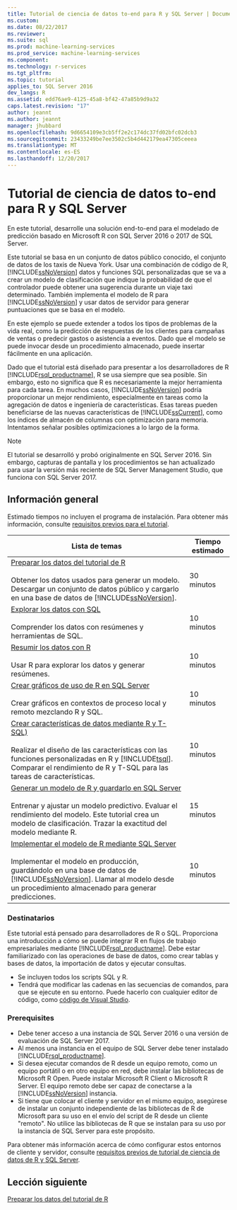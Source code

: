 ```yaml
---
title: Tutorial de ciencia de datos to-end para R y SQL Server | Documentos de Microsoft
ms.custom: 
ms.date: 08/22/2017
ms.reviewer: 
ms.suite: sql
ms.prod: machine-learning-services
ms.prod_service: machine-learning-services
ms.component: 
ms.technology: r-services
ms.tgt_pltfrm: 
ms.topic: tutorial
applies_to: SQL Server 2016
dev_langs: R
ms.assetid: edd76ae9-4125-45a8-bf42-47a85b9d9a32
caps.latest.revision: "17"
author: jeannt
ms.author: jeannt
manager: jhubbard
ms.openlocfilehash: 9d6654109e3cb5ff2e2c174dc37fd02bfc02dcb3
ms.sourcegitcommit: 23433249be7ee3502c5b4d442179ea47305ceeea
ms.translationtype: MT
ms.contentlocale: es-ES
ms.lasthandoff: 12/20/2017
---
```

# <a name="end-to-end-data-science-walkthrough-for-r-and-sql-server"></a>Tutorial de ciencia de datos to-end para R y SQL Server

En este tutorial, desarrolle una solución end-to-end para el modelado de predicción basado en Microsoft R con SQL Server 2016 o 2017 de SQL Server.

Este tutorial se basa en un conjunto de datos público conocido, el conjunto de datos de los taxis de Nueva York. Usar una combinación de código de R, [!INCLUDE[ssNoVersion](../../includes/ssnoversion-md.md)] datos y funciones SQL personalizadas que se va a crear un modelo de clasificación que indique la probabilidad de que el controlador puede obtener una sugerencia durante un viaje taxi determinado. También implementa el modelo de R para [!INCLUDE[ssNoVersion](../../includes/ssnoversion-md.md)] y usar datos de servidor para generar puntuaciones que se basa en el modelo.

En este ejemplo se puede extender a todos los tipos de problemas de la vida real, como la predicción de respuestas de los clientes para campañas de ventas o predecir gastos o asistencia a eventos. Dado que el modelo se puede invocar desde un procedimiento almacenado, puede insertar fácilmente en una aplicación.

Dado que el tutorial está diseñado para presentar a los desarrolladores de R [!INCLUDE[rsql_productname](../../includes/rsql-productname-md.md)], R se usa siempre que sea posible. Sin embargo, esto no significa que R es necesariamente la mejor herramienta para cada tarea. En muchos casos, [!INCLUDE[ssNoVersion](../../includes/ssnoversion-md.md)] podría proporcionar un mejor rendimiento, especialmente en tareas como la agregación de datos e ingeniería de características.  Esas tareas pueden beneficiarse de las nuevas características de [!INCLUDE[ssCurrent](../../includes/sscurrent-md.md)], como los índices de almacén de columnas con optimización para memoria. Intentamos señalar posibles optimizaciones a lo largo de la forma.

> [!NOTE]
> El tutorial se desarrolló y probó originalmente en SQL Server 2016. Sin embargo, capturas de pantalla y los procedimientos se han actualizado para usar la versión más reciente de SQL Server Management Studio, que funciona con SQL Server 2017.

## <a name="overview"></a>Información general

Estimado tiempos no incluyen el programa de instalación. Para obtener más información, consulte [requisitos previos para el tutorial](../tutorials/walkthrough-prerequisites-for-data-science-walkthroughs.md).

|Lista de temas|Tiempo estimado|
|-|------------------------------|
|[Preparar los datos del tutorial de R](../tutorials/walkthrough-prepare-the-data.md) <br /><br />Obtener los datos usados para generar un modelo. Descargar un conjunto de datos público y cargarlo en una base de datos de [!INCLUDE[ssNoVersion](../../includes/ssnoversion-md.md)].|30 minutos|
|[Explorar los datos con SQL](../tutorials/walkthrough-view-and-explore-the-data.md) <br /><br />Comprender los datos con resúmenes y herramientas de SQL.|10 minutos|
|[Resumir los datos con R](../tutorials/walkthrough-view-and-summarize-data-using-r.md) <br /><br />Usar R para explorar los datos y generar resúmenes.|10 minutos|
|[Crear gráficos de uso de R en SQL Server](../tutorials/walkthrough-create-graphs-and-plots-using-r.md) <br /><br />Crear gráficos en contextos de proceso local y remoto mezclando R y SQL.|10 minutos|
|[Crear características de datos mediante R y T-SQL)](../tutorials/walkthrough-create-data-features.md) <br /><br />Realizar el diseño de las características con las funciones personalizadas en R y [!INCLUDE[tsql](../../includes/tsql-md.md)]. Comparar el rendimiento de R y T-SQL para las tareas de características. |10 minutos|
|[Generar un modelo de R y guardarlo en SQL Server](../tutorials/walkthrough-build-and-save-the-model.md) <br /><br />Entrenar y ajustar un modelo predictivo. Evaluar el rendimiento del modelo. Este tutorial crea un modelo de clasificación. Trazar la exactitud del modelo mediante R.|15 minutos|
|[Implementar el modelo de R mediante SQL Server](../tutorials/walkthrough-deploy-and-use-the-model.md) <br /><br />Implementar el modelo en producción, guardándolo en una base de datos de [!INCLUDE[ssNoVersion](../../includes/ssnoversion-md.md)]. Llamar al modelo desde un procedimiento almacenado para generar predicciones.|10 minutos|

### <a name="intended-audience"></a>Destinatarios

Este tutorial está pensado para desarrolladores de R o SQL. Proporciona una introducción a cómo se puede integrar R en flujos de trabajo empresariales mediante [!INCLUDE[rsql_productname](../../includes/rsql-productname-md.md)].  Debe estar familiarizado con las operaciones de base de datos, como crear tablas y bases de datos, la importación de datos y ejecutar consultas.

+ Se incluyen todos los scripts SQL y R.
+ Tendrá que modificar las cadenas en las secuencias de comandos, para que se ejecute en su entorno. Puede hacerlo con cualquier editor de código, como [código de Visual Studio](https://code.visualstudio.com/Download).

### <a name="prerequisites"></a>Prerequisites

+ Debe tener acceso a una instancia de SQL Server 2016 o una versión de evaluación de SQL Server 2017.
+ Al menos una instancia en el equipo de SQL Server debe tener instalado [!INCLUDE[rsql_productname](../../includes/rsql-productname-md.md)].
+ Si desea ejecutar comandos de R desde un equipo remoto, como un equipo portátil o en otro equipo en red, debe instalar las bibliotecas de Microsoft R Open. Puede instalar Microsoft R Client o Microsoft R Server. El equipo remoto debe ser capaz de conectarse a la [!INCLUDE[ssNoVersion](../../includes/ssnoversion-md.md)] instancia.
+ Si tiene que colocar el cliente y servidor en el mismo equipo, asegúrese de instalar un conjunto independiente de las bibliotecas de R de Microsoft para su uso en el envío del script de R desde un cliente "remoto". No utilice las bibliotecas de R que se instalan para su uso por la instancia de SQL Server para este propósito.

Para obtener más información acerca de cómo configurar estos entornos de cliente y servidor, consulte [requisitos previos de tutorial de ciencia de datos de R y SQL Server](../tutorials/walkthrough-prerequisites-for-data-science-walkthroughs.md).

## <a name="next-lesson"></a>Lección siguiente

[Preparar los datos del tutorial de R](../tutorials/walkthrough-prepare-the-data.md)
